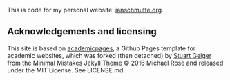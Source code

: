 This is code for my personal website: [ianschmutte.org](ianschmutte.org). 

## Acknowledgements and licensing
This site is based on [academicpages](https://github.com/academicpages/academicpages.github.io), a Github Pages template for academic websites, which was forked (then detached) by [Stuart Geiger](https://github.com/staeiou) from the [Minimal Mistakes Jekyll Theme](https://mmistakes.github.io/minimal-mistakes/) © 2016 Michael Rose and released under the MIT License. See LICENSE.md.